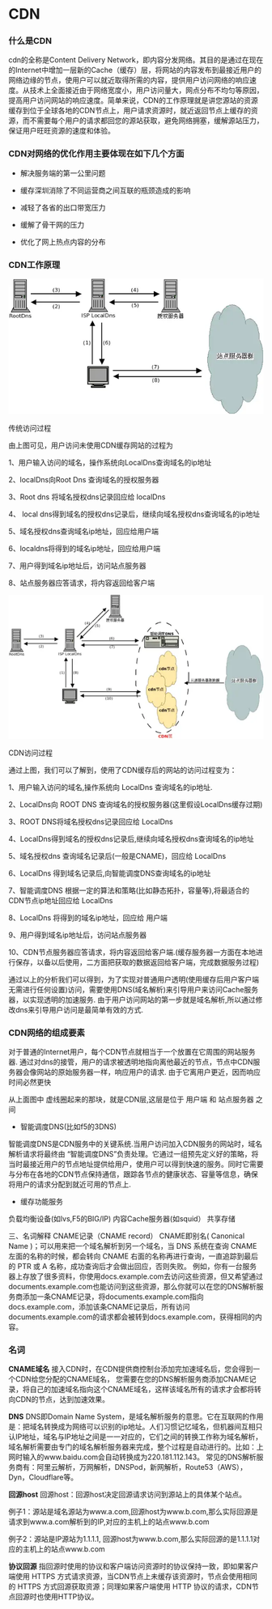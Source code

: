 # CDN

### 什么是CDN
cdn的全称是Content Delivery Network，即内容分发网络。其目的是通过在现在的Internet中增加一层新的Cache（缓存）层，将网站的内容发布到最接近用户的网络边缘的节点，使用户可以就近取得所需的内容，提供用户访问网络的响应速度。从技术上全面接近由于网络宽度小，用户访问量大，网点分布不均匀等原因，提高用户访问网站的响应速度。简单来说，CDN的工作原理就是讲您源站的资源缓存到位于全球各地的CDN节点上，用户请求资源时，就近返回节点上缓存的资源，而不需要每个用户的请求都回您的源站获取，避免网络拥塞，缓解源站压力，保证用户旺旺资源的速度和体验。

<!-- ![cdn](../images/http/cdn-1.png) -->

### CDN对网络的优化作用主要体现在如下几个方面

- 解决服务端的第一公里问题

- 缓存深圳消除了不同运营商之间互联的瓶颈造成的影响

- 减轻了各省的出口带宽压力

- 缓解了骨干网的压力

- 优化了网上热点内容的分布

### CDN工作原理


![cdn](../images/http/cdn-2.png)

传统访问过程

由上图可见，用户访问未使用CDN缓存网站的过程为

1、用户输入访问的域名，操作系统向LocalDns查询域名的ip地址

2、localDns向Root Dns 查询域名的授权服务器

3、Root dns 将域名授权dns记录回应给 localDns

4、 local dns得到域名的授权dns记录后，继续向域名授权dns查询域名的ip地址

5、域名授权dns查询域名ip地址，回应给用户端

6、localdns将得到的域名ip地址，回应给用户端

7、用户得到域名ip地址后，访问站点服务器

8、站点服务器应答请求，将内容返回给客户端


![cdn](../images/http/cdn-3.png)

CDN访问过程

通过上图，我们可以了解到，使用了CDN缓存后的网站的访问过程变为：

1、用户输入访问的域名,操作系统向 LocalDns 查询域名的ip地址.

2、LocalDns向 ROOT DNS 查询域名的授权服务器(这里假设LocalDns缓存过期)

3、ROOT DNS将域名授权dns记录回应给 LocalDns

4、LocalDns得到域名的授权dns记录后,继续向域名授权dns查询域名的ip地址

5、域名授权dns 查询域名记录后(一般是CNAME)，回应给 LocalDns

6、LocalDns 得到域名记录后,向智能调度DNS查询域名的ip地址

7、智能调度DNS 根据一定的算法和策略(比如静态拓扑，容量等),将最适合的CDN节点ip地址回应给 LocalDns

8、LocalDns 将得到的域名ip地址，回应给 用户端

9、用户得到域名ip地址后，访问站点服务器

10、CDN节点服务器应答请求，将内容返回给客户端.(缓存服务器一方面在本地进行保存，以备以后使用，二方面把获取的数据返回给客户端，完成数据服务过程)


通过以上的分析我们可以得到，为了实现对普通用户透明(使用缓存后用户客户端无需进行任何设置)访问，需要使用DNS(域名解析)来引导用户来访问Cache服务器，以实现透明的加速服务. 由于用户访问网站的第一步就是域名解析,所以通过修改dns来引导用户访问是最简单有效的方式.

### CDN网络的组成要素

对于普通的Internet用户，每个CDN节点就相当于一个放置在它周围的网站服务器. 通过对dns的接管，用户的请求被透明地指向离他最近的节点，节点中CDN服务器会像网站的原始服务器一样，响应用户的请求. 由于它离用户更近，因而响应时间必然更快

从上面图中 虚线圈起来的那块，就是CDN层,这层是位于 用户端 和 站点服务器 之间


- 智能调度DNS(比如f5的3DNS)

智能调度DNS是CDN服务中的关键系统.当用户访问加入CDN服务的网站时，域名解析请求将最终由 “智能调度DNS”负责处理。它通过一组预先定义好的策略，将当时最接近用户的节点地址提供给用户，使用户可以得到快速的服务。同时它需要与分布在各地的CDN节点保持通信，跟踪各节点的健康状态、容量等信息，确保将用户的请求分配到就近可用的节点上.

- 缓存功能服务

负载均衡设备(如lvs,F5的BIG/IP)
内容Cache服务器(如squid）
共享存储


三、名词解释
CNAME记录（CNAME record）
CNAME即别名( Canonical Name )；可以用来把一个域名解析到另一个域名，当 DNS 系统在查询 CNAME 左面的名称的时候，都会转向 CNAME 右面的名称再进行查询，一直追踪到最后的 PTR 或 A 名称，成功查询后才会做出回应，否则失败。
例如，你有一台服务器上存放了很多资料，你使用docs.example.com去访问这些资源，但又希望通过documents.example.com也能访问到这些资源，那么你就可以在您的DNS解析服务商添加一条CNAME记录，将documents.example.com指向docs.example.com，添加该条CNAME记录后，所有访问documents.example.com的请求都会被转到docs.example.com，获得相同的内容。


### 名词 

**CNAME域名**
接入CDN时，在CDN提供商控制台添加完加速域名后，您会得到一个CDN给您分配的CNAME域名， 您需要在您的DNS解析服务商添加CNAME记录，将自己的加速域名指向这个CNAME域名，这样该域名所有的请求才会都将转向CDN的节点，达到加速效果。

**DNS**
DNS即Domain Name System，是域名解析服务的意思。它在互联网的作用是：把域名转换成为网络可以识别的ip地址。人们习惯记忆域名，但机器间互相只认IP地址，域名与IP地址之间是一一对应的，它们之间的转换工作称为域名解析，域名解析需要由专门的域名解析服务器来完成，整个过程是自动进行的。比如：上网时输入的www.baidu.com会自动转换成为220.181.112.143。
常见的DNS解析服务商有：阿里云解析，万网解析，DNSPod，新网解析，Route53（AWS），Dyn，Cloudflare等。

**回源host**
回源host：回源host决定回源请求访问到源站上的具体某个站点。

例子1：源站是域名源站为www.a.com,回源host为www.b.com,那么实际回源是请求到www.a.com解析到的IP,对应的主机上的站点www.b.com

例子2：源站是IP源站为1.1.1.1, 回源host为www.b.com,那么实际回源的是1.1.1.1对应的主机上的站点www.b.com

**协议回源**
指回源时使用的协议和客户端访问资源时的协议保持一致，即如果客户端使用 HTTPS 方式请求资源，当CDN节点上未缓存该资源时，节点会使用相同的 HTTPS 方式回源获取资源；同理如果客户端使用 HTTP 协议的请求，CDN节点回源时也使用HTTP协议。